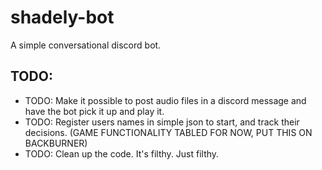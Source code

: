 # shadely-bot

A simple conversational discord bot.

## TODO:

- TODO: Make it possible to post audio files in a discord message and have the bot pick it up and play it.
- TODO: Register users names in simple json to start, and track their decisions. (GAME FUNCTIONALITY TABLED FOR NOW, PUT THIS ON BACKBURNER)
- TODO: Clean up the code. It's filthy. Just filthy.
